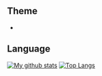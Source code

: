 ## Theme
- 




## Language

[![My github stats](https://github-readme-stats.vercel.app/api?username=Kei-t76&count_private=true)](https://github.com/anuraghazra/github-readme-stats) [![Top Langs](https://github-readme-stats.vercel.app/api/top-langs/?username=Kei-t76)](https://github.com/anuraghazra/github-readme-stats)




